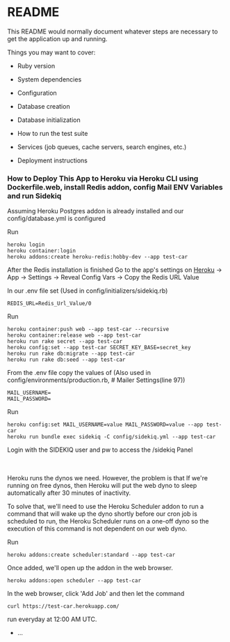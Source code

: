 # README

This README would normally document whatever steps are necessary to get the
application up and running.

Things you may want to cover:

* Ruby version

* System dependencies

* Configuration

* Database creation

* Database initialization

* How to run the test suite

* Services (job queues, cache servers, search engines, etc.)

* Deployment instructions

### How to Deploy This App to Heroku via Heroku CLI using Dockerfile.web, install Redis addon, config Mail ENV Variables and run Sidekiq
Assuming Heroku Postgres addon is already installed and our config/database.yml is configured

Run
```
heroku login
heroku container:login
heroku addons:create heroku-redis:hobby-dev --app test-car
```

After the Redis installation is finished
Go to the app's settings on [Heroku](https://heroku.com/) -> App -> Settings -> Reveal Config Vars -> Copy the Redis URL Value

In our .env file set (Used in config/initializers/sidekiq.rb)
```
REDIS_URL=Redis_Url_Value/0
```

Run
```
heroku container:push web --app test-car --recursive
heroku container:release web --app test-car
heroku run rake secret --app test-car
heroku config:set --app test-car SECRET_KEY_BASE=secret_key
heroku run rake db:migrate --app test-car
heroku run rake db:seed --app test-car
```

From the .env file copy the values of (Also used in config/environments/production.rb, # Mailer Settings(line 97))
```
MAIL_USERNAME=
MAIL_PASSWORD=
```

Run
```
heroku config:set MAIL_USERNAME=value MAIL_PASSWORD=value --app test-car
heroku run bundle exec sidekiq -C config/sidekiq.yml --app test-car
```
Login with the SIDEKIQ user and pw to access the /sidekiq Panel 

<br>
<br>
Heroku runs the dynos we need. However, the problem is that If we're running on free dynos, then Heroku will put the web dyno to sleep automatically after 30 minutes of inactivity.

To solve that, we'll need to use the Heroku Scheduler addon to run a command that will wake up the dyno shortly before our cron job is scheduled to run, the Heroku Scheduler runs on a one-off dyno so the execution of this command is not dependent on our web dyno.

Run
```
heroku addons:create scheduler:standard --app test-car
```

Once added, we'll open up the addon in the web browser.
```
heroku addons:open scheduler --app test-car
```

In the web browser, click 'Add Job' and then let the command 
```
curl https://test-car.herokuapp.com/
```
run everyday at 12:00 AM UTC.


* ...
